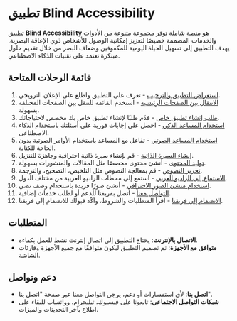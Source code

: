 # تطبيق Blind Accessibility

تطبيق **Blind Accessibility** هو منصة شاملة توفر مجموعة متنوعة من الأدوات والخدمات المصممة خصيصًا لتعزيز إمكانية الوصول للأشخاص ذوي الإعاقة البصرية. يهدف التطبيق إلى تسهيل الحياة اليومية للمكفوفين وضعاف البصر من خلال تقديم حلول مبتكرة تعتمد على تقنيات الذكاء الاصطناعي.

## قائمة الرحلات المتاحة

1. [استعراض التطبيق والترحيب](docs/journeys/app-overview.md) - تعرف على التطبيق واطلع على الإعلان الترويجي.
2. [الانتقال بين الصفحات الرئيسية](docs/journeys/navigation.md) - استخدم القائمة للتنقل بين الصفحات المختلفة بسهولة.
3. [طلب إنشاء تطبيق خاص](docs/journeys/request-custom-app.md) - قدّم طلبًا لإنشاء تطبيق خاص بك مخصص لاحتياجاتك.
4. [استخدام المساعد الذكي](docs/journeys/use-smart-assistant.md) - احصل على إجابات فورية على أسئلتك باستخدام الذكاء الاصطناعي.
5. [استخدام المساعد الصوتي](docs/journeys/use-voice-assistant.md) - تفاعل مع المساعد باستخدام الأوامر الصوتية بدون الحاجة للكتابة.
6. [إنشاء السيرة الذاتية](docs/journeys/create-resume.md) - قم بإنشاء سيرة ذاتية احترافية وجاهزة للتنزيل.
7. [توليد المحتوى](docs/journeys/generate-content.md) - أنشئ محتوى مخصصًا مثل المقالات والمنشورات بسهولة.
8. [تحرير النصوص](docs/journeys/text-editor.md) - قم بمعالجة النصوص مثل التلخيص، التصحيح، والترجمة.
9. [الاستماع إلى الراديو العربي](docs/journeys/arabic-radio.md) - استمع إلى محطات الراديو العربية من مختلف الدول.
10. [استخدام منشئ الصور الاحترافي](docs/journeys/image-generator.md) - أنشئ صورًا فريدة باستخدام وصف نصي.
11. [التواصل معنا](docs/journeys/contact-us.md) - اتصل بفريقنا للدعم أو لطلب خدمات إضافية.
12. [الانضمام إلى فريقنا](docs/journeys/join-the-team.md) - اقرأ المتطلبات والشروط، وأكّد قبولك للانضمام إلى فريقنا.

## المتطلبات

- **الاتصال بالإنترنت**: يحتاج التطبيق إلى اتصال إنترنت نشط للعمل بكفاءة.
- **متوافق مع الأجهزة**: تم تصميم التطبيق ليكون متوافقًا مع جميع الأجهزة وقارئات الشاشة.

## دعم وتواصل

- **اتصل بنا**: لأي استفسارات أو دعم، يرجى التواصل معنا عبر صفحة "اتصل بنا".
- **شبكات التواصل الاجتماعي**: تابعونا على فيسبوك، تيليجرام، وواتساب للبقاء على اطلاع بآخر التحديثات والميزات.